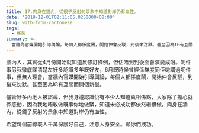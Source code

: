 ```yaml
---
title: 17.肉身在牆內，從鏡子反射的景象中知道對岸仍有血性。
date: '2019-12-01T02:11:05.0250000+08:00'
slug: with-from-cantonese
tags:
  - 撕裂
summary: >-
  當牆內官媒開始引導輿論，每個人都係度鬧，開始仲會反駁，到後來沈默。甚至因為IG有互關而開個新號。
---
```


牆內人，其實從4月份開始就知道反修訂條例，但估唔到到後面會演變成咁。呢件事另我徹底睇清楚左好多認識多年既好友，6月既時候曾經係群度同佢哋講過呢件事，但無人理會，當牆內官媒開始引導輿論，每個人都係度鬧，開始仲會反駁，到後來沈默。甚至因為IG有互關而開個新號。

儘管好多內地人被誤導，但我身邊認識仍有不少人知道真相係點，大家除了擔心就係感動，因為我地唔敢做既事你地做緊，知道未必成功都依然繼續做。肉身在牆內，從鏡子反射的景象中知道對岸仍有血性。

希望每個前線既人千萬保護好自己，注意人身安全。願你們成功。
